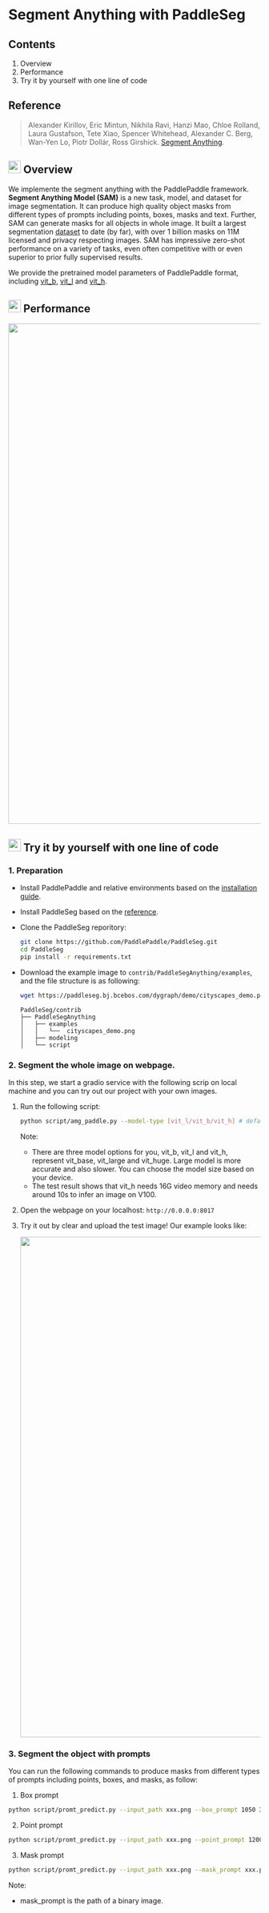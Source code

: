 # Segment Anything with PaddleSeg

## Contents
1. Overview
2. Performance
3. Try it by yourself with one line of code

## Reference

> Alexander Kirillov, Eric Mintun, Nikhila Ravi, Hanzi Mao, Chloe Rolland, Laura Gustafson, Tete Xiao, Spencer Whitehead, Alexander C. Berg, Wan-Yen Lo, Piotr Dollár, Ross Girshick. [Segment Anything](https://ai.facebook.com/research/publications/segment-anything/).


## <img src="https://user-images.githubusercontent.com/34859558/190043857-bfbdaf8b-d2dc-4fff-81c7-e0aac50851f9.png" width="25"/> Overview

We implemente the segment anything with the PaddlePaddle framework. **Segment Anything Model (SAM)** is a new task, model, and dataset for image segmentation.  It can produce high quality object masks from different types of prompts including points, boxes, masks and text. Further, SAM can generate masks for all objects in whole image. It built a largest segmentation [dataset](https://segment-anything.com/dataset/index.html) to date (by far), with over 1 billion masks on 11M licensed and privacy respecting images. SAM has impressive zero-shot performance on a variety of tasks, even often competitive with or even superior to prior fully supervised results.

We provide the pretrained model parameters of PaddlePaddle format, including [vit_b](https://bj.bcebos.com/paddleseg/dygraph/paddlesegAnything/vit_b/model.pdparams), [vit_l](https://bj.bcebos.com/paddleseg/dygraph/paddlesegAnything/vit_l/model.pdparams) and [vit_h](https://bj.bcebos.com/paddleseg/dygraph/paddlesegAnything/vit_h/model.pdparams).

## <img src="https://user-images.githubusercontent.com/34859558/190044217-8f6befc2-7f20-473d-b356-148e06265205.png" width="25"/> Performance

<div align="center">
<img src="https://github.com/Sunting78/images/blob/master/sam_new.gif"  width="1000" />
</div>


## <img src="https://user-images.githubusercontent.com/34859558/188439970-18e51958-61bf-4b43-a73c-a9de3eb4fc79.png" width="25"/> Try it by yourself with one line of code

### 1. Preparation
* Install PaddlePaddle and relative environments based on the [installation guide](https://www.paddlepaddle.org.cn/en/install/quick?docurl=/documentation/docs/en/install/pip/linux-pip_en.html).
* Install PaddleSeg based on the [reference](../../docs/install.md).
* Clone the PaddleSeg reporitory:
    ```bash
    git clone https://github.com/PaddlePaddle/PaddleSeg.git
    cd PaddleSeg
    pip install -r requirements.txt
    ```
* Download the example image to ```contrib/PaddleSegAnything/examples```, and the file structure is as following:
    ```bash
    wget https://paddleseg.bj.bcebos.com/dygraph/demo/cityscapes_demo.png
    ```

    ```
    PaddleSeg/contrib
    ├── PaddleSegAnything
    │   ├── examples
    │   │   └──  cityscapes_demo.png
    │   ├── modeling
    │   └── script

    ```

### 2. Segment the whole image on webpage.
In this step, we start a gradio service with the following scrip on local machine and you can try out our project with your own images.

1. Run the following script:
    ```bash
    python script/amg_paddle.py --model-type [vit_l/vit_b/vit_h] # default is vit_h

    ```
    Note:
    *  There are three model options for you, vit_b, vit_l and vit_h, represent vit_base, vit_large and vit_huge. Large model is more accurate and also slower. You can choose the model size based on your device.
    * The test result shows that vit_h needs 16G video memory and needs around 10s to infer an image on V100.

2. Open the webpage on your localhost: ```http://0.0.0.0:8017```

3. Try it out by clear and upload the test image! Our example looks like:

    <div align="center">
    <img src="https://user-images.githubusercontent.com/34859558/230873989-9597527e-bef6-47ce-988b-977198794d75.jpg"  width = "1000" />  
    </div>

### 3. Segment the object with prompts
You can run the following commands to produce masks from different types of prompts including points, boxes, and masks, as follow:


1. Box prompt

```bash
python script/promt_predict.py --input_path xxx.png --box_prompt 1050 370 1500 700 --model-type [vit_l/vit_b/vit_h] # default is vit_h
```

2. Point prompt
```bash
python script/promt_predict.py --input_path xxx.png --point_prompt 1200 450 --model-type [vit_l/vit_b/vit_h] # default is vit_h
```

3. Mask prompt
```bash
python script/promt_predict.py --input_path xxx.png --mask_prompt xxx.png --model-type [vit_l/vit_b/vit_h] # default is vit_h
```

Note:
* mask_prompt is the path of a binary image.
